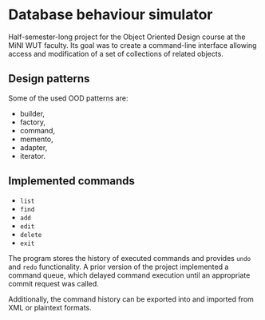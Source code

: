 # Database behaviour simulator 

Half-semester-long project for the Object Oriented Design course at the MiNI WUT faculty. Its goal was to create a command-line interface allowing access and modification of a set of collections of related objects. 

## Design patterns
Some of the used OOD patterns are:
- builder,
- factory,
- command,
- memento,
- adapter,
- iterator.

## Implemented commands
- `list`
- `find`
- `add`
- `edit`
- `delete`
- `exit`

The program stores the history of executed commands and provides `undo` and `redo` functionality. A prior version of the project implemented a command queue, which delayed command execution until an appropriate commit request was called. 

Additionally, the command history can be exported into and imported from XML or plaintext formats.
